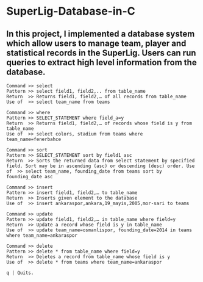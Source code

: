 # SuperLig-Database-in-C 
## In this project, I implemented a database system which allow users to manage team, player and statistical records in the SuperLig. Users can run queries to extract high level information from the database.

```
Command >> select 	
Pattern >> select field1, field2,.. from table_name
Return  >> Returns field1, field2,… of all records from table_name
Use of  >> select team_name from teams
```
```
Command >> where 	
Pattern >> SELECT_STATEMENT where field_a=y 
Return  >> Returns field1, field2,… of records whose field is y from table_name
Use of  >> select colors, stadium from teams where team_name=fenerbahce 
```
```
Command >> sort 	
Pattern >> SELECT_STATEMENT sort by field1 asc
Return  >> Sorts the returned data from select statement by specified field. Sort may be in ascending (asc) or descending (desc) order. Use of  >> select team_name, founding_date from teams sort by founding_date asc 
```
```
Command >> insert
Pattern >> insert field1, field2,… to table_name
Return  >> Inserts given element to the database
Use of  >> insert ankaraspor,ankara,19_mayis,2005,mor-sari to teams
```
```
Command >> update
Pattern >> update field1, field2,… in table_name where field=y
Return  >> Update a record whose field is y in table_name
Use of  >> update team_name=osmanlispor, founding_date=2014 in teams where team_name=ankaraspor
```
```
Command >> delete
Pattern >> delete * from table_name where field=y
Return  >> Deletes a record from table_name whose field is y
Use of  >> delete * from teams where team_name=ankaraspor
```
```
q | Quits.
```


